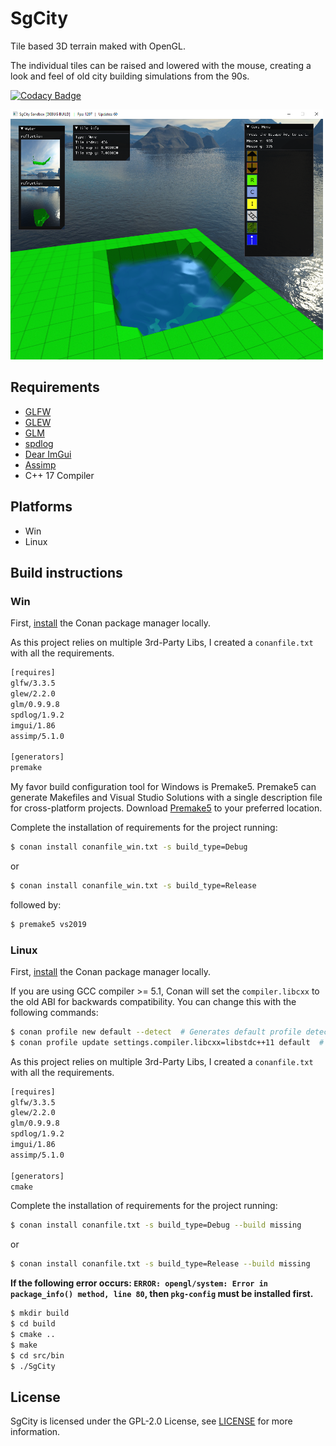 # SgCity

Tile based 3D terrain maked with OpenGL.

The individual tiles can be raised and lowered with the mouse, creating a
look and feel of old city building simulations from the 90s.


[![Codacy Badge](https://app.codacy.com/project/badge/Grade/51367f1966914a838f48dc864ddfdd79)](https://www.codacy.com/gh/stwe/SgCity/dashboard?utm_source=github.com&amp;utm_medium=referral&amp;utm_content=stwe/SgCity&amp;utm_campaign=Badge_Grade)


<img src="https://github.com/stwe/SgCity/blob/main/resources/devlog/2022-03-19.png" width="500" height="400" />


## Requirements

- [GLFW](https://www.glfw.org/)
- [GLEW](http://glew.sourceforge.net/)
- [GLM](https://github.com/g-truc/glm)
- [spdlog](https://github.com/gabime/spdlog)
- [Dear ImGui](https://github.com/ocornut/imgui)
- [Assimp](https://github.com/assimp/assimp)
- C++ 17 Compiler

## Platforms

- Win
- Linux

## Build instructions

### Win

First, [install](https://docs.conan.io/en/latest/installation.html) the Conan package manager locally.

As this project relies on multiple 3rd-Party Libs, I created a `conanfile.txt` with all the requirements.

```txt
[requires]
glfw/3.3.5
glew/2.2.0
glm/0.9.9.8
spdlog/1.9.2
imgui/1.86
assimp/5.1.0

[generators]
premake
```

My favor build configuration tool for Windows is Premake5. Premake5 can generate Makefiles and Visual Studio Solutions with a single description file for cross-platform projects.
Download [Premake5](https://premake.github.io/download) to your preferred location.

Complete the installation of requirements for the project running:

```bash
$ conan install conanfile_win.txt -s build_type=Debug
```

or

```bash
$ conan install conanfile_win.txt -s build_type=Release
```

followed by:

```bash
$ premake5 vs2019
```


### Linux

First, [install](https://docs.conan.io/en/latest/installation.html) the Conan package manager locally.

If you are using GCC compiler >= 5.1, Conan will set the `compiler.libcxx` to the old ABI for backwards compatibility. You can change this with the following commands:

```bash
$ conan profile new default --detect  # Generates default profile detecting GCC and sets old ABI
$ conan profile update settings.compiler.libcxx=libstdc++11 default  # Sets libcxx to C++11 ABI
```

As this project relies on multiple 3rd-Party Libs, I created a `conanfile.txt` with all the requirements.

```txt
[requires]
glfw/3.3.5
glew/2.2.0
glm/0.9.9.8
spdlog/1.9.2
imgui/1.86
assimp/5.1.0

[generators]
cmake
```

Complete the installation of requirements for the project running:

```bash
$ conan install conanfile.txt -s build_type=Debug --build missing
```

or

```bash
$ conan install conanfile.txt -s build_type=Release --build missing
```

**If the following error occurs: `ERROR: opengl/system: Error in package_info() method, line 80`, then `pkg-config` must be installed first.**

```bash
$ mkdir build
$ cd build
$ cmake ..
$ make
$ cd src/bin
$ ./SgCity
```

## License

SgCity is licensed under the GPL-2.0 License, see [LICENSE](https://github.com/stwe/SgCity/blob/main/LICENSE) for more information.
